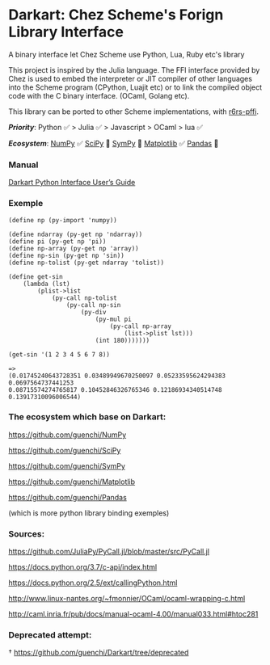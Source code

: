 # Darkart: Chez Scheme's Forign Library Interface

A binary interface let Chez Scheme use Python, Lua, Ruby etc's library

This project is inspired by the Julia language. The FFI interface provided by Chez is used to embed the interpreter or JIT compiler of other languages into the Scheme program (CPython, Luajit etc) or to link the compiled object code with the C binary interface. (OCaml, Golang etc).

This library can be ported to other Scheme implementations, with [r6rs-pffi](https://github.com/ktakashi/r6rs-pffi).

***Priority***: Python ✅ > Julia ✅ > Javascript > OCaml > lua ✅ 

***Ecosystem***: [NumPy](https://github.com/guenchi/NumPy) ✅ [SciPy](https://github.com/guenchi/SciPy) :construction: [SymPy](https://github.com/guenchi/SymPy) :construction: [Matplotlib](https://github.com/guenchi/Matplotlib) ✅ [Pandas](https://github.com/guenchi/Pandas) :construction:


### Manual

[Darkart Python Interface User’s Guide](https://guenchi.github.io/Darkart/manual/python.html)

### Exemple

```
(define np (py-import 'numpy))

(define ndarray (py-get np 'ndarray))
(define pi (py-get np 'pi))
(define np-array (py-get np 'array))
(define np-sin (py-get np 'sin))
(define np-tolist (py-get ndarray 'tolist))

(define get-sin
    (lambda (lst)
        (plist->list
            (py-call np-tolist
                (py-call np-sin
                    (py-div
                        (py-mul pi 
                            (py-call np-array
                                (list->plist lst)))
                        (int 180)))))))

(get-sin '(1 2 3 4 5 6 7 8))

=>
(0.01745240643728351 0.03489949670250097 0.05233595624294383 0.0697564737441253 
0.08715574274765817 0.10452846326765346 0.12186934340514748 0.13917310096006544)
```

### The ecosystem which base on Darkart:

https://github.com/guenchi/NumPy

https://github.com/guenchi/SciPy

https://github.com/guenchi/SymPy

https://github.com/guenchi/Matplotlib

https://github.com/guenchi/Pandas

(which is more python library binding exemples)


### Sources:

https://github.com/JuliaPy/PyCall.jl/blob/master/src/PyCall.jl

https://docs.python.org/3.7/c-api/index.html

https://docs.python.org/2.5/ext/callingPython.html

http://www.linux-nantes.org/~fmonnier/OCaml/ocaml-wrapping-c.html

http://caml.inria.fr/pub/docs/manual-ocaml-4.00/manual033.html#htoc281


### Deprecated attempt:

† https://github.com/guenchi/Darkart/tree/deprecated
